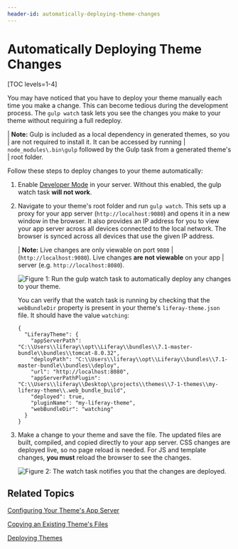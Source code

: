 ```yaml
---
header-id: automatically-deploying-theme-changes
---
```


# Automatically Deploying Theme Changes

[TOC levels=1-4]

You may have noticed that you have to deploy your theme manually each time you 
make a change. This can become tedious during the development process. The 
`gulp watch` task lets you see the changes you make to your theme without 
requiring a full redeploy.

| **Note:** Gulp is included as a local dependency in generated themes, so you
| are not required to install it. It can be accessed by running
| `node_modules\.bin\gulp` followed by the Gulp task from a generated theme's
| root folder.

Follow these steps to deploy changes to your theme automatically: 

1.  Enable
    [Developer Mode](/docs/7-1/tutorials/-/knowledge_base/t/using-developer-mode-with-themes)
    in your server. Without this enabled, the gulp watch task **will not work**.

2.  Navigate to your theme's root folder and run `gulp watch`. This sets up a 
    proxy for your app server (`http://localhost:9080`) and opens it in a new 
    window in the browser. It also provides an IP address for you to view your 
    app server across all devices connected to the local network. The browser is 
    synced across all devices that use the given IP address.
    
    | **Note:** Live changes are only viewable on port `9080`
    | (`http://localhost:9080`). Live changes **are not viewable** on your app
    | server (e.g. `http://localhost:8080`).

    ![Figure 1: Run the `gulp watch` task to automatically deploy any changes to your theme.](../../../../images/theme-dev-watching-themes-gulp-watch-startup.png)

    You can verify that the watch task is running by checking that the 
    `webBundleDir` property is present in your theme's `liferay-theme.json` 
    file. It should have the value `watching`:

        {
          "LiferayTheme": {
            "appServerPath": "C:\\Users\\liferay\\opt\\Liferay\\bundles\\7.1-master-bundle\\bundles\\tomcat-8.0.32",
            "deployPath": "C:\\Users\\liferay\\opt\\Liferay\\bundles\\7.1-master-bundle\\bundles\\deploy",
            "url": "http://localhost:8080",
            "appServerPathPlugin": "C:\\Users\\liferay\\Desktop\\projects\\themes\\7-1-themes\\my-liferay-theme\\.web_bundle_build",
            "deployed": true,
            "pluginName": "my-liferay-theme",
            "webBundleDir": "watching"
          }
        }

3.  Make a change to your theme and save the file. The updated files are built, 
    compiled, and copied directly to your app server. CSS changes are deployed 
    live, so no page reload is needed. For JS and template changes, **you must** 
    reload the browser to see the changes.

    ![Figure 2: The watch task notifies you that the changes are deployed.](../../../../images/theme-dev-watching-themes-gulp-watch-auto-deploy.png)

## Related Topics

[Configuring Your Theme's App Server](/docs/7-1/tutorials/-/knowledge_base/t/configuring-your-themes-app-server)

[Copying an Existing Theme's Files](/docs/7-1/tutorials/-/knowledge_base/t/copying-an-existing-themes-files)

[Deploying Themes](/docs/7-1/tutorials/-/knowledge_base/t/deploying-your-theme)
